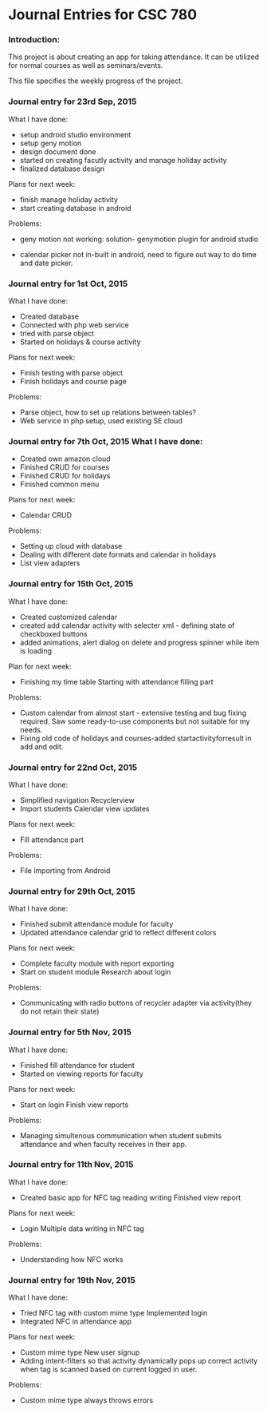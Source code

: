 # Journal Entries for CSC 780

### Introduction:
This project is about creating an app for taking attendance. It can be utilized for normal courses as well as seminars/events.

This file specifies the weekly progress of the project.

### Journal entry for 23rd Sep, 2015 
What I have done: 
* setup android studio environment 
* setup geny motion 
* design document done 
* started on creating facutly activity and manage holiday activity 
* finalized database design

Plans for next week: 
* finish manage holiday activity 
* start creating database in android

Problems: 
* geny motion not working: solution- genymotion plugin for android studio 

* calendar picker not in-built in android, need to figure out way to do time and date picker.

### Journal entry for 1st Oct, 2015 

What I have done: 

* Created database 
* Connected with php web service 
* tried with parse object 
* Started on holidays & course activity

Plans for next week: 
* Finish testing with parse object 
* Finish holidays and course page

Problems: 
* Parse object, how to set up relations between tables? 
* Web service in php setup, used existing SE cloud

### Journal entry for 7th Oct, 2015 What I have done: 
* Created own amazon cloud 
* Finished CRUD for courses 
* Finished CRUD for holidays 
* Finished common menu

Plans for next week: 
* Calendar CRUD

Problems: 
* Setting up cloud with database 
* Dealing with different date formats and calendar in holidays 
* List view adapters

### Journal entry for 15th Oct, 2015 

What I have done: 
* Created customized calendar 
* created add calendar activity with selecter xml - defining state of checkboxed buttons 
* added animations, alert dialog on delete and progress spinner while item is loading

Plan for next week: 
* Finishing my time table Starting with attendance filling part

Problems: 
* Custom calendar from almost start - extensive testing and bug fixing required. Saw some ready-to-use components but not suitable for my needs.
* Fixing old code of holidays and courses-added startactivityforresult in add and edit.

### Journal entry for 22nd Oct, 2015 
What I have done: 
* Simplified navigation Recyclerview 
* Import students Calendar view updates

Plans for next week: 
* Fill attendance part

Problems: 
* File importing from Android

### Journal entry for 29th Oct, 2015 
What I have done: 
* Finished submit attendance module for faculty 
* Updated attendance calendar grid to reflect different colors

Plans for next week: 
* Complete faculty module with report exporting 
* Start on student module Research about login

Problems: 
* Communicating with radio buttons of recycler adapter via activity(they do not retain their state)

### Journal entry for 5th Nov, 2015
What I have done: 
* Finished fill attendance for student 
* Started on viewing reports for faculty

Plans for next week: 
* Start on login Finish view reports

Problems: 
* Managing simultenous communication when student submits attendance and when faculty receives in their app.

### Journal entry for 11th Nov, 2015 
What I have done: 
* Created basic app for NFC tag reading writing Finished view report

Plans for next week: 
* Login Multiple data writing in NFC tag

Problems:
* Understanding how NFC works

### Journal entry for 19th Nov, 2015 
What I have done: 
* Tried NFC tag with custom mime type Implemented login 
* Integrated NFC in attendance app

Plans for next week: 
* Custom mime type New user signup 
* Adding intent-filters so that activity dynamically pops up correct activity when tag is scanned based on current logged in user.

Problems: 
* Custom mime type always throws errors
